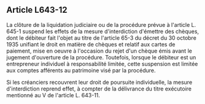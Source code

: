 Article L643-12
----
La clôture de la liquidation judiciaire ou de la procédure prévue à l'article L.
645-1 suspend les effets de la mesure d'interdiction d'émettre des chèques, dont
le débiteur fait l'objet au titre de l'article 65-3 du décret du 30 octobre 1935
unifiant le droit en matière de chèques et relatif aux cartes de paiement, mise
en oeuvre à l'occasion du rejet d'un chèque émis avant le jugement d'ouverture
de la procédure. Toutefois, lorsque le débiteur est un entrepreneur individuel à
responsabilité limitée, cette suspension est limitée aux comptes afférents au
patrimoine visé par la procédure.

Si les créanciers recouvrent leur droit de poursuite individuelle, la mesure
d'interdiction reprend effet, à compter de la délivrance du titre exécutoire
mentionné au V de l'article L. 643-11.
